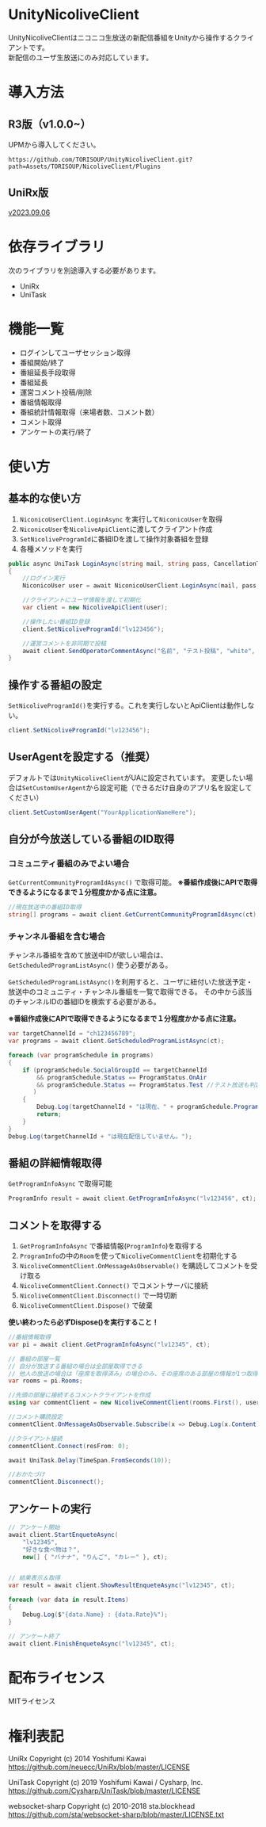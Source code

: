 # UnityNicoliveClient

UnityNicoliveClientはニコニコ生放送の新配信番組をUnityから操作するクライアントです。  
新配信のユーザ生放送にのみ対応しています。


# 導入方法

## R3版（v1.0.0~）

UPMから導入してください。

```
https://github.com/TORISOUP/UnityNicoliveClient.git?path=Assets/TORISOUP/NicoliveClient/Plugins
```

## UniRx版

[v2023.09.06](https://github.com/TORISOUP/UnityNicoliveClient/releases/tag/v2023.09.06)

# 依存ライブラリ

次のライブラリを別途導入する必要があります。

* UniRx
* UniTask

# 機能一覧

 * ログインしてユーザセッション取得
 * 番組開始/終了
 * 番組延長手段取得
 * 番組延長
 * 運営コメント投稿/削除
 * 番組情報取得
 * 番組統計情報取得（来場者数、コメント数）
 * コメント取得
 * アンケートの実行/終了

# 使い方

## 基本的な使い方

 1. `NiconicoUserClient.LoginAsync` を実行して`NiconicoUser`を取得
 2. `NiconicoUser`を`NicoliveApiClient`に渡してクライアント作成
 3. `SetNicoliveProgramId`に番組IDを渡して操作対象番組を登録
 4. 各種メソッドを実行

```cs
public async UniTask LoginAsync(string mail, string pass, CancellationToken ct)
{
    //ログイン実行
    NiconicoUser user = await NiconicoUserClient.LoginAsync(mail, pass, ct);

    //クライアントにユーザ情報を渡して初期化
    var client = new NicoliveApiClient(user);

    //操作したい番組ID登録
    client.SetNicoliveProgramId("lv123456");

    //運営コメントを非同期で投稿
    await client.SendOperatorCommentAsync("名前", "テスト投稿", "white", false, ct);
}
```

## 操作する番組の設定

`SetNicoliveProgramId()`を実行する。これを実行しないとApiClientは動作しない。

```cs
client.SetNicoliveProgramId("lv123456");
```

## UserAgentを設定する（推奨）

デフォルトでは`UnityNicoliveClient`がUAに設定されています。
変更したい場合は`SetCustomUserAgent`から設定可能（できるだけ自身のアプリ名を設定してください）

```cs
client.SetCustomUserAgent("YourApplicationNameHere");
```

## 自分が今放送している番組のID取得


### コミュニティ番組のみでよい場合

`GetCurrentCommunityProgramIdAsync()` で取得可能。
**※番組作成後にAPIで取得できるようになるまで１分程度かかる点に注意。**


```cs
//現在放送中の番組ID取得
string[] programs = await client.GetCurrentCommunityProgramIdAsync(ct);
```

### チャンネル番組を含む場合

チャンネル番組を含めて放送中IDが欲しい場合は、 `GetScheduledProgramListAsync()` 使う必要がある。

 `GetScheduledProgramListAsync()`を利用すると、ユーザに紐付いた放送予定・放送中のコミュニティ・チャンネル番組を一覧で取得できる。
 その中から該当のチャンネルIDの番組IDを検索する必要がある。
 
 **※番組作成後にAPIで取得できるようになるまで１分程度かかる点に注意。**


```cs
var targetChannelId = "ch123456789";
var programs = await client.GetScheduledProgramListAsync(ct);

foreach (var programSchedule in programs)
{
    if (programSchedule.SocialGroupId == targetChannelId
        && programSchedule.Status == ProgramStatus.OnAir
        && programSchedule.Status == ProgramStatus.Test //テスト放送も判定に含めるなら必要
       )
    {
        Debug.Log(targetChannelId + "は現在、" + programSchedule.ProgramId + "で配信中です。");
        return;
    }
}
Debug.Log(targetChannelId + "は現在配信していません。");
```


## 番組の詳細情報取得

`GetProgramInfoAsync` で取得可能

```cs
ProgramInfo result = await client.GetProgramInfoAsync("lv123456", ct);
```

## コメントを取得する

1. `GetProgramInfoAsync` で番組情報(`ProgramInfo`)を取得する
2. `ProgramInfo`の中の`Room`を使って`NicoliveCommentClient`を初期化する
3. `NicoliveCommentClient.OnMessageAsObservable()` を購読してコメントを受け取る
4. `NicoliveCommentClient.Connect()` でコメントサーバに接続
5. `NicoliveCommentClient.Disconnect()` で一時切断
6. `NicoliveCommentClient.Dispose()` で破棄

**使い終わったら必ずDispose()を実行すること！**

```cs
//番組情報取得
var pi = await client.GetProgramInfoAsync("lv12345", ct);

// 番組の部屋一覧
// 自分が放送する番組の場合は全部屋取得できる
// 他人の放送の場合は「座席を取得済み」の場合のみ、その座席のある部屋の情報が1つ取得できる
var rooms = pi.Rooms;

//先頭の部屋に接続するコメントクライアントを作成
using var commentClient = new NicoliveCommentClient(rooms.First(), user.UserId);

//コメント購読設定
commentClient.OnMessageAsObservable.Subscribe(x => Debug.Log(x.Content));

//クライアント接続
commentClient.Connect(resFrom: 0);

await UniTask.Delay(TimeSpan.FromSeconds(10));

//おかたづけ
commentClient.Disconnect();
```

## アンケートの実行

```cs
// アンケート開始
await client.StartEnqueteAsync(
    "lv12345",
    "好きな食べ物は？",
    new[] { "バナナ", "りんご", "カレー" }, ct);


// 結果表示＆取得
var result = await client.ShowResultEnqueteAsync("lv12345", ct);

foreach (var data in result.Items)
{
    Debug.Log($"{data.Name} : {data.Rate}%");
}

// アンケート終了
await client.FinishEnqueteAsync("lv12345", ct);
```


# 配布ライセンス

MITライセンス


# 権利表記

UniRx
Copyright (c) 2014 Yoshifumi Kawai https://github.com/neuecc/UniRx/blob/master/LICENSE

UniTask
Copyright (c) 2019 Yoshifumi Kawai / Cysharp, Inc. https://github.com/Cysharp/UniTask/blob/master/LICENSE

websocket-sharp
Copyright (c) 2010-2018 sta.blockhead https://github.com/sta/websocket-sharp/blob/master/LICENSE.txt
